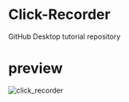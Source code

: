 # Click-Recorder
GitHub Desktop tutorial repository

# preview
![click_recorder](https://user-images.githubusercontent.com/106558616/176998363-9e8750b9-7ee6-45d2-be42-b1bd71908445.gif)
